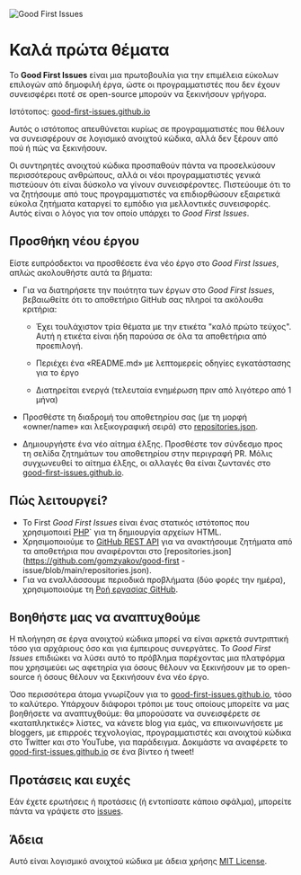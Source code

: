 ﻿![Good First Issues](https://github.com/Krishna01work/good-first-issues.github.io/blob/f5ac4b7f8543913637057e166638f1735512434c/assets/github/social-preview.png)

# Καλά πρώτα θέματα

Το **Good First Issues** είναι μια πρωτοβουλία για την επιμέλεια εύκολων επιλογών από δημοφιλή έργα, ώστε οι προγραμματιστές που δεν έχουν συνεισφέρει ποτέ σε open-source μπορούν να ξεκινήσουν γρήγορα.

Ιστότοπος: [good-first-issues.github.io](https://good-first-issues.github.io)

Αυτός ο ιστότοπος απευθύνεται κυρίως σε προγραμματιστές που θέλουν να συνεισφέρουν σε λογισμικό ανοιχτού κώδικα, αλλά δεν ξέρουν από πού ή πώς να ξεκινήσουν.

Οι συντηρητές ανοιχτού κώδικα προσπαθούν πάντα να προσελκύσουν περισσότερους ανθρώπους, αλλά οι νέοι προγραμματιστές γενικά πιστεύουν ότι είναι δύσκολο να γίνουν συνεισφέροντες. Πιστεύουμε ότι το να ζητήσουμε από τους προγραμματιστές να επιδιορθώσουν εξαιρετικά εύκολα ζητήματα καταργεί το εμπόδιο για μελλοντικές συνεισφορές. Αυτός είναι ο λόγος για τον οποίο υπάρχει το *Good First Issues*.

## Προσθήκη νέου έργου

Είστε ευπρόσδεκτοι να προσθέσετε ένα νέο έργο στο *Good First Issues*, απλώς ακολουθήστε αυτά τα βήματα:

- Για να διατηρήσετε την ποιότητα των έργων στο *Good First Issues*, βεβαιωθείτε ότι το αποθετήριο GitHub σας πληροί τα ακόλουθα κριτήρια:

     - Έχει τουλάχιστον τρία θέματα με την ετικέτα "καλό πρώτο τεύχος". Αυτή η ετικέτα είναι ήδη παρούσα σε όλα τα αποθετήρια από προεπιλογή.

     - Περιέχει ένα «README.md» με λεπτομερείς οδηγίες εγκατάστασης για το έργο

     - Διατηρείται ενεργά (τελευταία ενημέρωση πριν από λιγότερο από 1 μήνα)

- Προσθέστε τη διαδρομή του αποθετηρίου σας (με τη μορφή «owner/name» και λεξικογραφική σειρά) στο [repositories.json](https://github.com/gomzyakov/good-first-issue/blob/main/repositories.json).

- Δημιουργήστε ένα νέο αίτημα έλξης. Προσθέστε τον σύνδεσμο προς τη σελίδα ζητημάτων του αποθετηρίου στην περιγραφή PR. Μόλις συγχωνευθεί το αίτημα έλξης, οι αλλαγές θα είναι ζωντανές στο [good-first-issues.github.io](https://good-first-issues.github.io).

## Πώς λειτουργεί?

- Το First *Good First Issues* είναι ένας στατικός ιστότοπος που χρησιμοποιεί [PHP](https://www.php.net)` για τη δημιουργία αρχείων HTML.
- Χρησιμοποιούμε το [GitHub REST API](https://docs.github.com/en/rest) για να ανακτήσουμε ζητήματα από τα αποθετήρια που αναφέρονται στο [repositories.json](https://github.com/gomzyakov/good-first -issue/blob/main/repositories.json).
- Για να εναλλάσσουμε περιοδικά προβλήματα (δύο φορές την ημέρα), χρησιμοποιούμε τη [Ροή εργασίας GitHub](https://docs.github.com/en/actions/using-workflows).

## Βοηθήστε μας να αναπτυχθούμε

Η πλοήγηση σε έργα ανοιχτού κώδικα μπορεί να είναι αρκετά συντριπτική τόσο για αρχάριους όσο και για έμπειρους συνεργάτες. Το *Good First Issues* επιδιώκει να λύσει αυτό το πρόβλημα παρέχοντας μια πλατφόρμα που χρησιμεύει ως αφετηρία για όσους θέλουν να ξεκινήσουν με το open-source ή όσους θέλουν να ξεκινήσουν ένα νέο έργο.

Όσο περισσότερα άτομα γνωρίζουν για το [good-first-issues.github.io](https://good-first-issues.github.io), τόσο το καλύτερο. Υπάρχουν διάφοροι τρόποι με τους οποίους μπορείτε να μας βοηθήσετε να αναπτυχθούμε: θα μπορούσατε να συνεισφέρετε σε «καταπληκτικές» λίστες, να κάνετε blog για εμάς, να επικοινωνήσετε με bloggers, με επιρροές τεχνολογίας, προγραμματιστές και ανοιχτού κώδικα στο Twitter και στο YouTube, για παράδειγμα. Δοκιμάστε να αναφέρετε το [good-first-issues.github.io](https://good-first-issues.github.io) σε ένα βίντεο ή tweet!

## Προτάσεις και ευχές

Εάν έχετε ερωτήσεις ή προτάσεις (ή εντοπίσατε κάποιο σφάλμα), μπορείτε πάντα να γράψετε στο [issues](https://github.com/good-first-issues/good-first-issues.github.io/issues).

## Άδεια

Αυτό είναι λογισμικό ανοιχτού κώδικα με άδεια χρήσης [MIT License](https://github.com/good-first-issues/good-first-issues.github.io/blob/main/LICENSE).